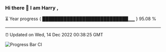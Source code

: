 ### Hi there 👋 I am Harry , 

⏳ Year progress { ████████████████████████████▁▁ } 95.08 %

---

⏰ Updated on Wed, 14 Dec 2022 00:38:25 GMT

![Progress Bar CI](https://github.com/duykhang68/duykhang68/workflows/Progress%20Bar%20CI/badge.svg)
